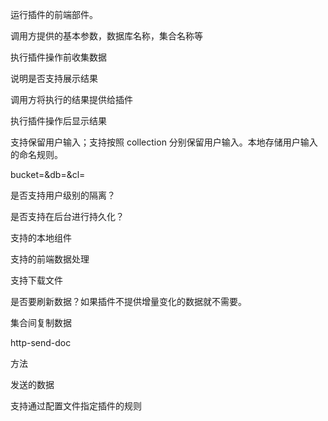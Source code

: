 运行插件的前端部件。

调用方提供的基本参数，数据库名称，集合名称等

执行插件操作前收集数据

说明是否支持展示结果

调用方将执行的结果提供给插件

执行插件操作后显示结果

支持保留用户输入；支持按照 collection 分别保留用户输入。本地存储用户输入的命名规则。

bucket=&db=&cl=

是否支持用户级别的隔离？

是否支持在后台进行持久化？

支持的本地组件

支持的前端数据处理

支持下载文件

是否要刷新数据？如果插件不提供增量变化的数据就不需要。

集合间复制数据

http-send-doc

方法

发送的数据

支持通过配置文件指定插件的规则
